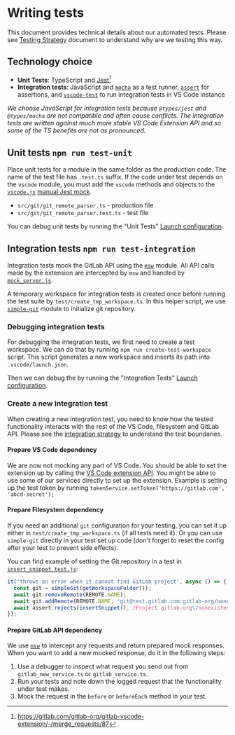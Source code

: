 # Writing tests

This document provides technical details about our automated tests. Please see [Testing Strategy](testing-strategy.md) document to understand why are we testing this way.

## Technology choice

- **Unit Tests**: TypeScript and [Jest](https://jestjs.io/)[^1]
- **Integration tests**: JavaScript and [`mocha`](https://mochajs.org/) as a test runner, [`assert`](https://nodejs.org/docs/latest-v12.x/api/assert.html) for assertions, and [`vscode-test`](https://code.visualstudio.com/api/working-with-extensions/testing-extension#the-test-script) to run integration tests in VS Code instance

*We choose JavaScript for integration tests because `@types/jest` and `@types/mocha` are not compatible and often cause conflicts. The integration tests are written against much more stable VS Code Extension API and so some of the TS benefits are not as pronounced.*

## Unit tests `npm run test-unit`

Place unit tests for a module in the same folder as the production code. The name of the test file has `.test.ts` suffix. If the code under test depends on the `vscode` module, you must add the `vscode` methods and objects to the [`vscode.js`](src/__mocks__/vscode.js) [manual Jest mock](https://jestjs.io/docs/en/manual-mocks#mocking-node-modules).

- `src/git/git_remote_parser.ts` - production file
- `src/git/git_remote_parser.test.ts` - test file

You can debug unit tests by running the "Unit Tests" [Launch configuration].

## Integration tests `npm run test-integration`

Integration tests mock the GitLab API using the [`msw`](https://mswjs.io/docs/) module. All API calls made by the extension are intercepted by `msw` and handled by [`mock_server.js`](../test/integration/test_infrastructure/mock_server.js).

A temporary workspace for integration tests is created once before running the test suite by `test/create_tmp_workspace.ts`. In this helper script, we use [`simple-git`](https://github.com/steveukx/git-js) module to initialize git repository.

### Debugging integration tests

For debugging the integration tests, we first need to create a test workspace. We can do that by running ```npm run create-test-workspace``` script. This script generates a new workspace and inserts its path into `.vscode/launch.json`.

Then we can debug the by running the "Integration Tests" [Launch configuration].

### Create a new integration test

When creating a new integration test, you need to know how the tested functionality interacts with the rest of the VS Code, filesystem and GitLab API. Please see the [integration strategy](testing-strategy.md#extension-under-integration-tests) to understand the test boundaries.

#### Prepare VS Code dependency

We are now not mocking any part of VS Code. You should be able to set the extension up by calling the [VS Code extension API](https://code.visualstudio.com/api). You might be able to use some of our services directly to set up the extension. Example is setting up the test token by running ```tokenService.setToken('https://gitlab.com', 'abcd-secret');```

#### Prepare Filesystem dependency

If you need an additional `git` configuration for your testing, you can set it up either in `test/create_tmp_workspace.ts` (if all tests need it). Or you can use `simple-git` directly in your test set up code (don't forget to reset the config after your test to prevent side effects).

You can find example of setting the Git repository in a test in [`insert_snippet.test.js`](../test/integration/insert_snippet.test.js):

```js
it('throws an error when it cannot find GitLab project', async () => {
  const git = simpleGit(getWorkspaceFolder());
  await git.removeRemote(REMOTE.NAME);
  await git.addRemote(REMOTE.NAME, 'git@test.gitlab.com:gitlab-org/nonexistent.git');
  await assert.rejects(insertSnippet(), /Project gitlab-org\/nonexistent was not found./);
});
```

#### Prepare GitLab API dependency

We use [`msw`](https://mswjs.io/docs/) to intercept any requests and return prepared mock responses. When you want to add a new mocked response, do it in the following steps:

1. Use a debugger to inspect what request you send out from `gitlab_new_service.ts` or `gitlab_service.ts`.
1. Run your tests and note down the logged request that the functionality under test makes.
1. Mock the request in the `before` or `beforeEach` method in your test.

[Launch configuration]: https://code.visualstudio.com/docs/editor/debugging#_launch-configurations

[^1]: https://gitlab.com/gitlab-org/gitlab-vscode-extension/-/merge_requests/87
